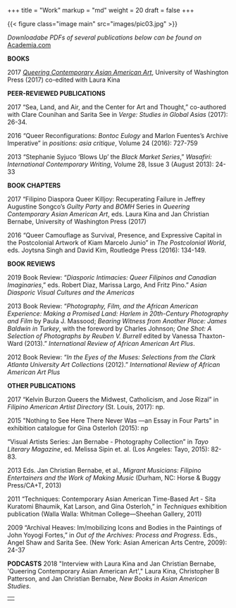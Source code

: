 +++
title = "Work"
markup = "md"
weight = 20
draft = false
+++

{{< figure class="image main" src="images/pic03.jpg" >}}

*Downloadabe PDFs of several publications below can be found on* [Academia.com](https://cee-umich.academia.edu/JanChristianBernabe)

**BOOKS**

2017
[*Queering Contemporary Asian American Art*](https://www.amazon.com/Queering-Contemporary-American-Lawrence-Artists/dp/0295741376/ref=sr_1_1?crid=6AGUWB8PNTTG&keywords=queering+contemporary+asian+american+art&qid=1561212429&s=gateway&sprefix=queering+asian+%2Caps%2C136&sr=8-1), University of Washington Press (2017) co-edited with Laura Kina

**PEER-REVIEWED PUBLICATIONS**

2017
“Sea, Land, and Air, and the Center for Art and Thought,” co-authored with Clare Counihan and Sarita See in *Verge: Studies in Global Asias* (2017): 26-34.

2016
“Queer Reconfigurations: *Bontoc Eulogy* and Marlon Fuentes’s Archive Imperative” in *positions: asia critique*, Volume 24 (2016): 727-759

2013
“Stephanie Syjuco ‘Blows Up’ the *Black Market Series*,” *Wasafiri: International Contemporary Writing*, Volume 28, Issue 3 (August 2013): 24-33

**BOOK CHAPTERS**

2017
“Filipino Diaspora Queer Killjoy: Recuperating Failure in Jeffrey Augustine Songco’s *Guilty Party* and *BOMH* Series in *Queering Contemporary Asian American Art*, eds. Laura Kina and Jan Christian Bernabe, University of Washington Press (2017)

2016
“Queer Camouflage as Survival, Presence, and Expressive Capital in the Postcolonial Artwork of Kiam Marcelo Junio” in *The Postcolonial World*, eds. Joytsna Singh and David Kim, Routledge Press (2016): 134-149.

**BOOK REVIEWS**

2019
Book Review: “*Diasporic Intimacies: Queer Filipinos and Canadian Imaginaries*,” eds. Robert Diaz, Marissa Largo, And Fritz Pino.” *Asian Diasporic Visual Cultures and the Americas*

2013
Book Review: “*Photography, Film, and the African American Experience: Making a Promised Land: Harlem in 20th-Century Photography and Film* by Paula J. Massood; *Bearing Witness from Another Place: James Baldwin in Turkey*, with the foreword by Charles Johnson; *One Shot: A Selection of Photographs by Reuben V. Burrell* edited by Vanessa Thaxton-Ward (2013).” *International Review of African American Art Plus*.

2012
Book Review: “*In the Eyes of the Muses: Selections from the Clark Atlanta University Art Collections* (2012).” *International Review of African American Art Plus*

**OTHER PUBLICATIONS**

2017
“Kelvin Burzon Queers the Midwest, Catholicism, and Jose Rizal” in *Filipino American Artist Directory* (St. Louis, 2017): np.

2015
"Nothing to See Here There Never Was —an Essay in Four Parts" in exhibition catalogue for Gina Osterloh (2015): np

“Visual Artists Series: Jan Bernabe - Photography Collection” in *Tayo Literary Magazine*, ed. Melissa Sipin et. al. (Los Angeles: Tayo, 2015): 82-83.

2013
Eds. Jan Christian Bernabe, et al., *Migrant Musicians: Filipino Entertainers and the Work of Making Music* (Durham, NC: Horse & Buggy Press/CA+T, 2013)

2011
“Techniques: Contemporary Asian American Time-Based Art - Sita Kuratomi Bhaumik, Kat Larson, and Gina Osterloh,” in *Techniques* exhibition publication (Walla Walla: Whitman College—Sheehan Gallery, 2011)

2009
“Archival Heaves: Im/mobilizing Icons and Bodies in the Paintings of John Yoyogi Fortes,” in *Out of the Archives: Process and Progress*. Eds., Angel Shaw and Sarita See. (New York: Asian American Arts Centre, 2009): 24-37

**PODCASTS**
2018
"Interview with Laura Kina and Jan Christian Bernabe, 'Queering Contemporary Asian American Art'," Laura Kina, Christopher B Patterson, and Jan Christian Bernabe, *New Books in Asian American Studies*.

<table>
<tr><td class="icons"><a href="/#about"><i class="far fa-arrow-alt-circle-left fa-lg"></i></a><a href="/#news"><i class="far fa-arrow-alt-circle-right fa-lg"></i></a></td></tr>
</table>
